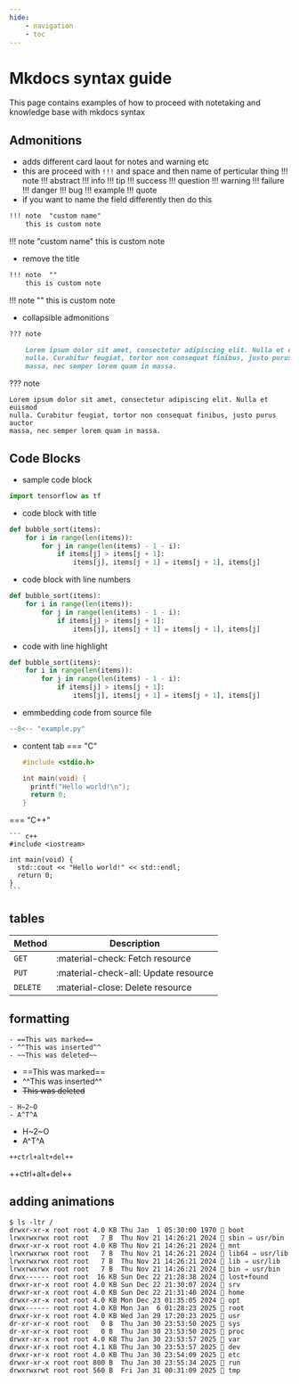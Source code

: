 ```yaml
---
hide:
    - navigation
    - toc
---
```


# Mkdocs syntax guide

This page contains examples of how to proceed with notetaking and knowledge base with mkdocs syntax

## Admonitions
- adds different card laout for notes and warning etc
- this are proceed with `!!!` and space and then name of perticular thing
!!! note
!!! abstract
!!! info
!!! tip
!!! success
!!! question
!!! warning
!!! failure
!!! danger
!!! bug
!!! example
!!! quote
- if you want to name the field differently then do this
```md
!!! note  "custom name"
    this is custom note
```
!!! note "custom name"
    this is custom note
- remove the title
```md
!!! note  ""
    this is custom note
```
!!! note  ""
    this is custom note
- collapsible admonitions
```md
??? note

    Lorem ipsum dolor sit amet, consectetur adipiscing elit. Nulla et euismod
    nulla. Curabitur feugiat, tortor non consequat finibus, justo purus auctor
    massa, nec semper lorem quam in massa.
```
??? note

    Lorem ipsum dolor sit amet, consectetur adipiscing elit. Nulla et euismod
    nulla. Curabitur feugiat, tortor non consequat finibus, justo purus auctor
    massa, nec semper lorem quam in massa.

## Code Blocks
- sample code block
``` py
import tensorflow as tf
```
- code block with title
``` py title="bubble_sort.py"
def bubble_sort(items):
    for i in range(len(items)):
        for j in range(len(items) - 1 - i):
            if items[j] > items[j + 1]:
                items[j], items[j + 1] = items[j + 1], items[j]
```
- code block with line numbers
``` py linenums="1"
def bubble_sort(items):
    for i in range(len(items)):
        for j in range(len(items) - 1 - i):
            if items[j] > items[j + 1]:
                items[j], items[j + 1] = items[j + 1], items[j]
```
- code with line highlight
``` py linenums="1" hl_lines="2 3"
def bubble_sort(items):
    for i in range(len(items)):
        for j in range(len(items) - 1 - i):
            if items[j] > items[j + 1]:
                items[j], items[j + 1] = items[j + 1], items[j]
```

- emmbedding code from source file
```py linenums="1" title="example.py"
--8<-- "example.py"
```

- content tab
=== "C"

    ``` c
    #include <stdio.h>

    int main(void) {
      printf("Hello world!\n");
      return 0;
    }
    ```

=== "C++"

    ``` c++
    #include <iostream>

    int main(void) {
      std::cout << "Hello world!" << std::endl;
      return 0;
    }
    ```

## tables
| Method      | Description                          |
| ----------- | ------------------------------------ |
| `GET`       | :material-check:     Fetch resource  |
| `PUT`       | :material-check-all: Update resource |
| `DELETE`    | :material-close:     Delete resource |

## formatting
```title="text with highlight"
- ==This was marked==
- ^^This was inserted^^
- ~~This was deleted~~
```

- ==This was marked==
- ^^This was inserted^^
- ~~This was deleted~~

```title="Text with sub- and superscripts"
- H~2~O
- A^T^A
```

- H~2~O
- A^T^A

```title="Keyboard keys"
++ctrl+alt+del++
```
++ctrl+alt+del++

## adding animations
<div class="termy">

```console
$ ls -ltr /
drwxr-xr-x root root 4.0 KB Thu Jan  1 05:30:00 1970  boot
lrwxrwxrwx root root   7 B  Thu Nov 21 14:26:21 2024  sbin ⇒ usr/bin
drwxr-xr-x root root 4.0 KB Thu Nov 21 14:26:21 2024  mnt
lrwxrwxrwx root root   7 B  Thu Nov 21 14:26:21 2024  lib64 ⇒ usr/lib
lrwxrwxrwx root root   7 B  Thu Nov 21 14:26:21 2024  lib ⇒ usr/lib
lrwxrwxrwx root root   7 B  Thu Nov 21 14:26:21 2024  bin ⇒ usr/bin
drwx------ root root  16 KB Sun Dec 22 21:28:38 2024  lost+found
drwxr-xr-x root root 4.0 KB Sun Dec 22 21:30:07 2024  srv
drwxr-xr-x root root 4.0 KB Sun Dec 22 21:31:40 2024  home
drwxr-xr-x root root 4.0 KB Mon Dec 23 01:35:05 2024  opt
drwx------ root root 4.0 KB Mon Jan  6 01:28:23 2025 󰉐 root
drwxr-xr-x root root 4.0 KB Wed Jan 29 17:20:23 2025  usr
dr-xr-xr-x root root   0 B  Thu Jan 30 23:53:50 2025  sys
dr-xr-xr-x root root   0 B  Thu Jan 30 23:53:50 2025  proc
drwxr-xr-x root root 4.0 KB Thu Jan 30 23:53:57 2025  var
drwxr-xr-x root root 4.1 KB Thu Jan 30 23:53:57 2025  dev
drwxr-xr-x root root 4.0 KB Thu Jan 30 23:54:09 2025  etc
drwxr-xr-x root root 800 B  Thu Jan 30 23:55:34 2025  run
drwxrwxrwt root root 560 B  Fri Jan 31 00:31:09 2025  tmp
```

</div>
